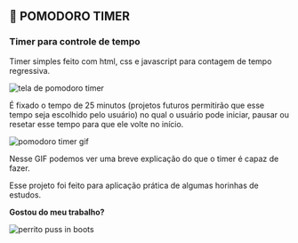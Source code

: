 
## 🍅 POMODORO TIMER 
### Timer para controle de tempo

Timer simples feito com html, css e javascript para contagem de tempo regressiva.

![tela de pomodoro timer](https://lh3.googleusercontent.com/pw/AMWts8AM0Ege5XQ3lzvtRN9TCNAxbI3KxATudhsE077Coz0QpZgowMetiVuqyzkyVN2SgANSbZ77MUDOKjJWHlgShtdggI3MR2YgOtdWEiLprn4LMHm3c7DSTbctdUBmGlDVys8KlB1HtE_Q6Em8LvcKsiE=w1066-h620-no?authuser=2)

É fixado o tempo de 25 minutos (projetos futuros permitirão que esse tempo seja escolhido pelo usuário) no qual o usuário pode iniciar, pausar ou resetar esse tempo para que ele volte no início.

![pomodoro timer gif](https://media.giphy.com/media/b9EpzFDBGJBCK7oF5C/giphy.gif)

Nesse GIF podemos ver uma breve explicação do que o timer é capaz de fazer.

Esse projeto foi feito para aplicação prática de algumas horinhas de estudos.

**Gostou do meu trabalho?**

![perrito puss in boots](https://media.giphy.com/media/YN9WiZM2wQLclskyrD/giphy-downsized-large.gif)
